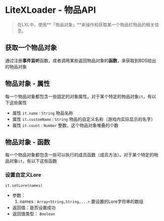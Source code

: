 # LiteXLoader - 物品API

> 在LXL中，使用**「物品对象」**来操作和获取某一个物品栏物品的相关信息。

## 获取一个物品对象

通过注册**事件监听**函数，或者调用某些返回物品对象的**函数**，来获取到BDS给出的物品对象  


## 物品对象 - 属性

每一个物品对象都包含一些固定的对象属性。对于某个特定的物品对象`it`，有以下这些属性

- 属性 `it.name` : `String`
  物品名称
- 属性 `it.customName` : `String`
  物品的自定义名称（游戏内实际显示的名字）
- 属性 `it.count` : `Number`
  整数，这个物品对象堆叠的个数



## 物品对象 - 函数

每一个物品对象都包含一些可以执行的成员函数（成员方法）。对于某个特定的物品对象`it`，有以下这些函数

### 设置自定义Lore
`it.setLore(names)`
- 参数：
    1. names : `Array<String,String,...>`
       要设置的Lore字符串的数组
- 返回值：是否设置成功
- 返回值类型： `Boolean`